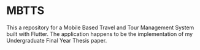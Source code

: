 # MBTTS
This a repository for a Mobile Based Travel and Tour Management System built with Flutter. The application happens to be the implementation of my Undergraduate Final Year Thesis paper.
